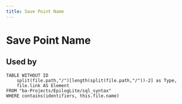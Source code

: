 ```yaml
---
title: Save Point Name
---
```


# Save Point Name

## Used by

```dataview
TABLE WITHOUT ID
	split(file.path,"/")[length(split(file.path,"/"))-2] as Type,
	file.link AS Element
FROM "ba-Projects/EpilogLite/sql_syntax" 
WHERE contains(identifiers, this.file.name)
```
